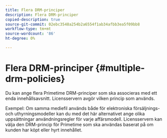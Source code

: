 ```yaml
---
title: Flera DRM-principer
description: Flera DRM-principer
copied-description: true
source-git-commit: 02ebc3548a254b2a6554f1ab34afbb3ea5f09bb8
workflow-type: tm+mt
source-wordcount: '86'
ht-degree: 0%

---
```


# Flera DRM-principer {#multiple-drm-policies}

Du kan ange flera Primetime DRM-principer som ska associeras med ett enda innehållsavsnitt. Licensservern avgör vilken princip som används.

Exempel: Om samma mediefil används både för elektroniska försäljnings- och uthyrningsmodeller kan du med det här alternativet ange olika uppsättningar användningsregler för varje affärsmodell. Licensservern kan välja den DRM-princip för Primetime som ska användas baserat på om kunden har köpt eller hyrt innehållet.
